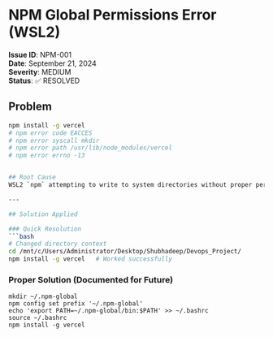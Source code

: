 # NPM Global Permissions Error (WSL2)

**Issue ID**: NPM-001  
**Date**: September 21, 2024  
**Severity**: MEDIUM  
**Status**: ✅ RESOLVED

## Problem
```bash
npm install -g vercel
# npm error code EACCES
# npm error syscall mkdir
# npm error path /usr/lib/node_modules/vercel
# npm error errno -13


## Root Cause
WSL2 `npm` attempting to write to system directories without proper permissions.

---

## Solution Applied

### Quick Resolution
```bash
# Changed directory context
cd /mnt/c/Users/Administrator/Desktop/Shubhadeep/Devops_Project/
npm install -g vercel   # Worked successfully
```

### Proper Solution (Documented for Future)
```
mkdir ~/.npm-global
npm config set prefix '~/.npm-global'
echo 'export PATH=~/.npm-global/bin:$PATH' >> ~/.bashrc
source ~/.bashrc
npm install -g vercel
```
